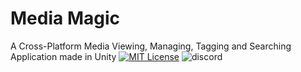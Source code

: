 # Media Magic 
A Cross-Platform Media Viewing, Managing, Tagging and Searching Application made in Unity
[![MIT License](https://img.shields.io/badge/License-MIT-green.svg)](https://choosealicense.com/licenses/mit/) ![discord](https://img.shields.io/discord/1011521934409879614?color=green&label=discord&logo=discord)
